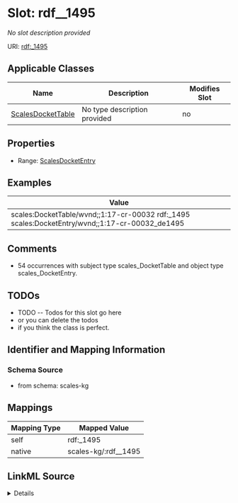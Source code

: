 

# Slot: rdf__1495


_No slot description provided_





URI: [rdf:_1495](http://www.w3.org/1999/02/22-rdf-syntax-ns#_1495)



<!-- no inheritance hierarchy -->





## Applicable Classes

| Name | Description | Modifies Slot |
| --- | --- | --- |
| [ScalesDocketTable](../classes/ScalesDocketTable.md) | No type description provided |  no  |







## Properties

* Range: [ScalesDocketEntry](../classes/ScalesDocketEntry.md)






## Examples

| Value |
| --- |
| scales:DocketTable/wvnd;;1:17-cr-00032 rdf:_1495 scales:DocketEntry/wvnd;;1:17-cr-00032_de1495 |

## Comments

* 54 occurrences with subject type scales_DocketTable and object type scales_DocketEntry.

## TODOs

* TODO -- Todos for this slot go here
* or you can delete the todos
* if you think the class is perfect.

## Identifier and Mapping Information







### Schema Source


* from schema: scales-kg




## Mappings

| Mapping Type | Mapped Value |
| ---  | ---  |
| self | rdf:_1495 |
| native | scales-kg/:rdf__1495 |




## LinkML Source

<details>
```yaml
name: rdf__1495
description: No slot description provided
todos:
- TODO -- Todos for this slot go here
- or you can delete the todos
- if you think the class is perfect.
comments:
- 54 occurrences with subject type scales_DocketTable and object type scales_DocketEntry.
examples:
- value: scales:DocketTable/wvnd;;1:17-cr-00032 rdf:_1495 scales:DocketEntry/wvnd;;1:17-cr-00032_de1495
from_schema: scales-kg
rank: 1000
slot_uri: rdf:_1495
alias: rdf__1495
domain_of:
- scales_DocketTable
range: scales_DocketEntry

```
</details>